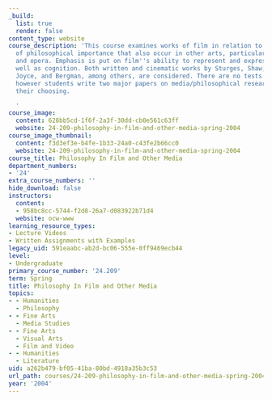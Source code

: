 ```yaml
---
_build:
  list: true
  render: false
content_type: website
course_description: 'This course examines works of film in relation to thematic issues
  of philosophical importance that also occur in other arts, particularly literature
  and opera. Emphasis is put on film''s ability to represent and express feeling as
  well as cognition. Both written and cinematic works by Sturges, Shaw, Cocteau, Hitchcock,
  Joyce, and Bergman, among others, are considered. There are no tests or quizzes,
  however students write two major papers on media/philosophical research topics of
  their choosing.

  '
course_image:
  content: 628bb5cd-1f6f-2a3f-30dd-cb0e561c63ff
  website: 24-209-philosophy-in-film-and-other-media-spring-2004
course_image_thumbnail:
  content: f3d3ef3e-b4fe-1b33-24a0-c43fe2b66cc0
  website: 24-209-philosophy-in-film-and-other-media-spring-2004
course_title: Philosophy In Film and Other Media
department_numbers:
- '24'
extra_course_numbers: ''
hide_download: false
instructors:
  content:
  - 958bc8cc-5744-f2d8-26a7-d083922b71d4
  website: ocw-www
learning_resource_types:
- Lecture Videos
- Written Assignments with Examples
legacy_uid: 591eaabc-ab2d-bc06-555e-0ff9469ecb44
level:
- Undergraduate
primary_course_number: '24.209'
term: Spring
title: Philosophy In Film and Other Media
topics:
- - Humanities
  - Philosophy
- - Fine Arts
  - Media Studies
- - Fine Arts
  - Visual Arts
  - Film and Video
- - Humanities
  - Literature
uid: a262b479-bf05-41ba-80bd-4918a35b3c53
url_path: courses/24-209-philosophy-in-film-and-other-media-spring-2004
year: '2004'
---
```

